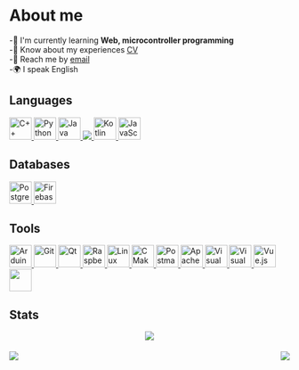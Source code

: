 # About me
-🧠 I'm currently learning **Web, microcontroller programming**  
-📝 Know about my experiences [CV](cv-link)  
-📮 Reach me by [email](mailto:tikhonkananchuk@gmail.com)  
-🌍 I speak English  


<div id="socials" style="text-align: left;">

  

<div>

<h2>Languages</h2>



<a href="cplus-url">
<img src="https://cdn.jsdelivr.net/gh/devicons/devicon/icons/cplusplus/cplusplus-original.svg" title="C++" width="40" height="40" />
</a>

<a href="python-url">
<img src="https://cdn.jsdelivr.net/gh/devicons/devicon/icons/python/python-original.svg" title="Python" width="40" height="40" />
</a>

<a href="java-url">
<img src="https://cdn.jsdelivr.net/gh/devicons/devicon/icons/java/java-original.svg" title="Java" width="40" height="40" />
</a>

<a href="c-url">
<img src="https://img.shields.io/badge/C-blue?style=for-the-badge&logoColor=white"  />
</a>
<a href="kotlin-url">
  <img src="https://cdn.jsdelivr.net/gh/devicons/devicon/icons/kotlin/kotlin-original.svg" title="Kotlin" width="40" height="40" />
</a>
<a href="javascript-url">
<img src="https://cdn.jsdelivr.net/gh/devicons/devicon/icons/javascript/javascript-original.svg" title="JavaScript" width="40" height="40" />
</a>

</div>
<div>
<h2>Databases</h2>
<a href="postgres-url">
<img src="https://cdn.jsdelivr.net/gh/devicons/devicon/icons/postgresql/postgresql-original.svg" title="PostgreSQL" width="40" height="40" />
</a>
<a href="firebase-url">
  <img src="https://cdn.jsdelivr.net/gh/devicons/devicon/icons/firebase/firebase-plain.svg" title="Firebase" width="40" height="40" />
</a>

</div>

<div>


<h2>Tools</h2>

<a href="arduino-url">
<img src="https://cdn.jsdelivr.net/gh/devicons/devicon/icons/arduino/arduino-original.svg" title="Arduino" width="40" height="40" />
</a>

<a href="git-url">
<img src="https://cdn.jsdelivr.net/gh/devicons/devicon/icons/git/git-original.svg" title="Git" width="40" height="40" />
</a>

<a href="qt-url">
<img src="https://cdn.jsdelivr.net/gh/devicons/devicon/icons/qt/qt-original.svg" title="Qt" width="40" height="40" />
</a>

<a href="raspberrypi-url">
<img src="https://cdn.jsdelivr.net/gh/devicons/devicon/icons/raspberrypi/raspberrypi-original.svg" title="Raspberry Pi" width="40" height="40" />
</a>

<a href="linux-url">
<img src="https://cdn.jsdelivr.net/gh/devicons/devicon/icons/linux/linux-original.svg" title="Linux" width="40" height="40" />
</a>

<a href="cmake-url">
<img src="https://cdn.jsdelivr.net/gh/devicons/devicon/icons/cmake/cmake-original.svg" title="CMake" width="40" height="40" />
</a>

<a href="postman-url">
<img src="https://cdn.jsdelivr.net/gh/devicons/devicon@latest/icons/postman/postman-original.svg" title="Postman" width="40" height="40" />
</a>

<a href="apache-kafka-url">
<img src="https://cdn.jsdelivr.net/gh/devicons/devicon@latest/icons/apachekafka/apachekafka-original.svg" title="Apache kafka" width="40" height="40"/>         
</a>



<a href="vscode-url">
<img src="https://cdn.jsdelivr.net/gh/devicons/devicon/icons/vscode/vscode-original.svg" title="Visual Studio Code" width="40" height="40" />
</a>

<a href="visual-studio-url">
<img src="https://cdn.jsdelivr.net/gh/devicons/devicon/icons/visualstudio/visualstudio-plain.svg" title="Visual Studio" width="40" height="40" />
</a>

<a href="vue-url">
<img src="https://cdn.jsdelivr.net/gh/devicons/devicon/icons/vuejs/vuejs-original.svg" title="Vue.js" width="40" height="40" />
</a>

<a href="fastapi-url">
<img src="https://cdn.jsdelivr.net/gh/devicons/devicon@latest/icons/fastapi/fastapi-original.svg" width="40" height="40" />
</a>

</div>
</div>

<h2>Stats</h2>

<div id="stat" style="text-align: center;">

<img src="https://github-profile-summary-cards.vercel.app/api/cards/profile-details?username=Tikhon100&theme=github_dark" />

<div style="display: flex; justify-content: space-between; margin-top: 20px;">

<img src="https://github-profile-summary-cards.vercel.app/api/cards/most-commit-language?username=Tikhon100&theme=github_dark" />

<img src="https://github-profile-summary-cards.vercel.app/api/cards/stats?username=Tikhon100&theme=github_dark" style="margin-left: 200px;" />

</div>

</div>
